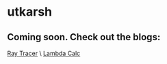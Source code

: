 # utkarsh

## Coming soon. Check out the blogs: 
[Ray Tracer](raytracingblog.md)
\\
[Lambda Calc](blogpost.md)
